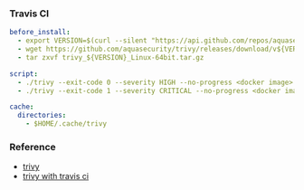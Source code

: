 ### Travis CI
```yaml
before_install:
  - export VERSION=$(curl --silent "https://api.github.com/repos/aquasecurity/trivy/releases/latest" | grep '"tag_name":' | sed -E 's/.*"v([^"]+)".*/\1/')
  - wget https://github.com/aquasecurity/trivy/releases/download/v${VERSION}/trivy_${VERSION}_Linux-64bit.tar.gz
  - tar zxvf trivy_${VERSION}_Linux-64bit.tar.gz

script:
  - ./trivy --exit-code 0 --severity HIGH --no-progress <docker image>
  - ./trivy --exit-code 1 --severity CRITICAL --no-progress <docker image>

cache:
  directories:
    - $HOME/.cache/trivy
```

### Reference
* [trivy](https://github.com/aquasecurity/Trivy)
* [trivy with travis ci](https://aquasecurity.github.io/trivy/latest/integrations/travis-ci/)
